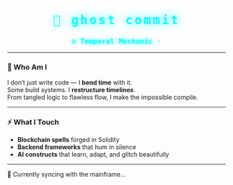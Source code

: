 <h1 align="center" style="color:#00FFFF; text-shadow:0 0 20px #00FFFF; font-family:'Orbitron', monospace; letter-spacing:4px;">
  👻 ghost commit
</h1>

<h3 align="center" style="color:#00FFFF; text-shadow:0 0 10px #00FFFF; font-family:'JetBrains Mono', monospace;">
  ⚙️ Temporal Mechanic ·
</h3>

---

### 🧩 Who Am I
I don’t just write code — I **bend time** with it.  
Some build systems. I **restructure timelines**.  
From tangled logic to flawless flow, I make the impossible compile.

---

### ⚡ What I Touch
- **Blockchain spells** forged in Solidity  
- **Backend frameworks** that hum in silence  
- **AI constructs** that learn, adapt, and glitch beautifully  

---
📡 Currently syncing with the mainframe...

